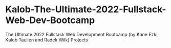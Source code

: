 # Kalob-The-Ultimate-2022-Fullstack-Web-Dev-Bootcamp
The Ultimate 2022 Fullstack Web Development Bootcamp (by Kane Ezki, Kalob Taulien and Radek Wilk) Projects
